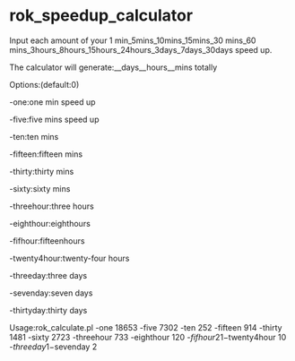 # rok_speedup_calculator
Input each amount of your 1 min_5mins_10mins_15mins_30 mins_60 mins_3hours_8hours_15hours_24hours_3days_7days_30days speed up. 

The calculator will generate:__days__hours__mins totally

Options:(default:0)

-one:one min speed up

-five:five mins speed up 

-ten:ten mins

-fifteen:fifteen mins

-thirty:thirty mins

-sixty:sixty mins

-threehour:three hours 

-eighthour:eighthours

-fifhour:fifteenhours

-twenty4hour:twenty-four hours

-threeday:three days

-sevenday:seven days

-thirtyday:thirty days
  
 Usage:rok_calculate.pl -one 18653 -five 7302 -ten 252 -fifteen 914 -thirty 1481 -sixty 2723 -threehour 733 -eighthour 120 -$fifhour 21 -$twenty4hour 10 -$threeday 1 -$sevenday 2
